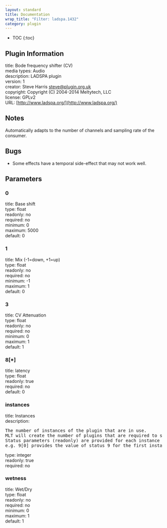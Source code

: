 ```yaml
---
layout: standard
title: Documentation
wrap_title: "Filter: ladspa.1432"
category: plugin
---
```

* TOC
{:toc}

## Plugin Information

title: Bode frequency shifter (CV)  
media types:
Audio  
description: LADSPA plugin  
version: 1  
creator: Steve Harris <steve@plugin.org.uk>  
copyright: Copyright (C) 2004-2014 Meltytech, LLC  
license: GPLv2  
URL: [http://www.ladspa.org/](http://www.ladspa.org/)  

## Notes

Automatically adapts to the number of channels and sampling rate of the consumer.

## Bugs

* Some effects have a temporal side-effect that may not work well.


## Parameters

### 0

title: Base shift    
type: float  
readonly: no  
required: no  
minimum: 0  
maximum: 5000  
default: 0  

### 1

title: Mix (-1=down, +1=up)    
type: float  
readonly: no  
required: no  
minimum: -1  
maximum: 1  
default: 0  

### 3

title: CV Attenuation    
type: float  
readonly: no  
required: no  
minimum: 0  
maximum: 1  
default: 1  

### 8[*]

title: latency    
type: float  
readonly: true  
required: no  
default: 0  

### instances

title: Instances    
description:
<pre>
The number of instances of the plugin that are in use.
MLT will create the number of plugins that are required to support the number of audio channels.
Status parameters (readonly) are provided for each instance and are accessed by specifying the instance number after the identifier (starting at zero).
e.g. 9[0] provides the value of status 9 for the first instance.
</pre>
type: integer  
readonly: true  
required: no  

### wetness

title: Wet/Dry    
type: float  
readonly: no  
required: no  
minimum: 0  
maximum: 1  
default: 1  

